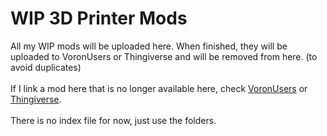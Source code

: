 # WIP 3D Printer Mods
All my WIP mods will be uploaded here. When finished, they will be uploaded to VoronUsers or Thingiverse and will be removed from here. (to avoid duplicates) <br></br>
If I link a mod here that is no longer available here, check [VoronUsers](https://github.com/VoronDesign/VoronUsers) or [Thingiverse](https://www.thingiverse.com/isiks_tech/designs). <br></br>
There is no index file for now, just use the folders.
